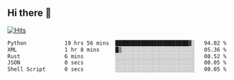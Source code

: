 ## Hi there 👋

<!--
**alihaqberdi/alihaqberdi** is a ✨ _special_ ✨ repository because its `README.md` (this file) appears on your GitHub profile.

Here are some ideas to get you started:

- 🔭 I’m currently working on ...
- 🌱 I’m currently learning ...
- 👯 I’m looking to collaborate on ...
- 🤔 I’m looking for help with ...
- 💬 Ask me about ...
- 📫 How to reach me: ...
- 😄 Pronouns: ...
- ⚡ Fun fact: ...
-->

[![Hits](https://hits.sh/github.com/alihaqberdi.svg)](https://hits.sh/github.com/alihaqberdi/)

<!--START_SECTION:waka-->

```txt
Python            19 hrs 56 mins  ███████████████████████▓░   94.02 %
XML               1 hr 8 mins     █▒░░░░░░░░░░░░░░░░░░░░░░░   05.36 %
Rust              6 mins          ░░░░░░░░░░░░░░░░░░░░░░░░░   00.52 %
JSON              0 secs          ░░░░░░░░░░░░░░░░░░░░░░░░░   00.05 %
Shell Script      0 secs          ░░░░░░░░░░░░░░░░░░░░░░░░░   00.05 %
```

<!--END_SECTION:waka-->
